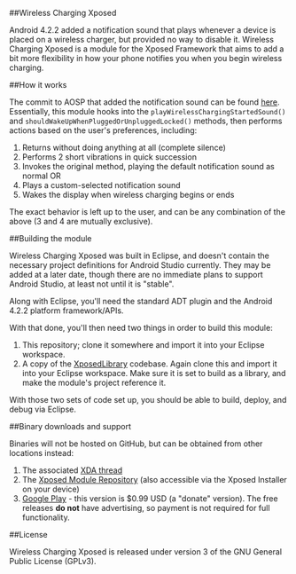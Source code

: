 ##Wireless Charging Xposed

Android 4.2.2 added a notification sound that plays whenever a device is placed on a wireless charger, 
but provided no way to disable it. Wireless Charging Xposed is a module for the Xposed Framework that 
aims to add a bit more flexibility in how your phone notifies you when you begin wireless charging.

##How it works

The commit to AOSP that added the notification sound can be found [here](https://android.googlesource.com/platform/frameworks/base/+/84e2756c0f3794c6efe5568a9d09101ba689fb39%5E!/). Essentially,
this module hooks into the `playWirelessChargingStartedSound()` and `shouldWakeUpWhenPluggedOrUnpluggedLocked()` methods, then performs actions based on the user's preferences, including:

 1. Returns without doing anything at all (complete silence)
 2. Performs 2 short vibrations in quick succession
 3. Invokes the original method, playing the default notification sound as normal OR
 4. Plays a custom-selected notification sound
 5. Wakes the display when wireless charging begins or ends
 
The exact behavior is left up to the user, and can be any combination of the above (3 and 4 are mutually exclusive).

##Building the module

Wireless Charging Xposed was built in Eclipse, and doesn't contain the necessary project definitions
for Android Studio currently. They may be added at a later date, though there are no immediate plans
to support Android Studio, at least not until it is "stable".

Along with Eclipse, you'll need the standard ADT plugin and the Android 4.2.2 platform framework/APIs.

With that done, you'll then need two things in order to build this module:

 1. This repository; clone it somewhere and import it into your Eclipse workspace.
 2. A copy of the [XposedLibrary](https://github.com/rovo89/XposedMods/tree/master/XposedLibrary) codebase. Again clone this and import it into your Eclipse workspace.
    Make sure it is set to build as a library, and make the module's project reference it.

With those two sets of code set up, you should be able to build, deploy, and debug via Eclipse.

##Binary downloads and support

Binaries will not be hosted on GitHub, but can be obtained from other locations instead:

 1. The associated [XDA thread](http://forum.xda-developers.com/showthread.php?t=2587431)
 2. The [Xposed Module Repository](http://repo.xposed.info/module/com.eldarerathis.xposedmodule.wirelesschargingxposed) (also accessible via the Xposed Installer on your device)
 3. [Google Play](https://play.google.com/store/apps/details?id=com.eldarerathis.xposedmodule.wirelesschargingxposed) - this version is $0.99 USD (a "donate" version). The free releases **do not** have advertising, so payment is not required for full functionality.
 
##License

Wireless Charging Xposed is released under version 3 of the GNU General Public License (GPLv3).
 
